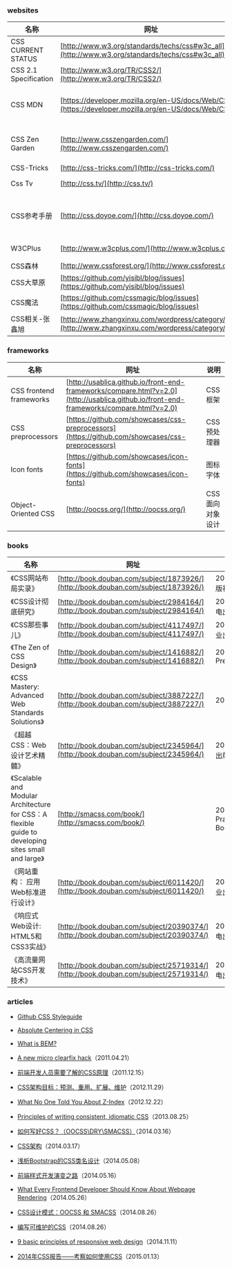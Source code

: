 ### websites

 名称 | 网址 | 说明
------ | ------ | ------
CSS CURRENT STATUS| [http://www.w3.org/standards/techs/css#w3c_all](http://www.w3.org/standards/techs/css#w3c_all) | -
CSS 2.1 Specification| [http://www.w3.org/TR/CSS2/](http://www.w3.org/TR/CSS2/) | -
CSS MDN | [https://developer.mozilla.org/en-US/docs/Web/CSS](https://developer.mozilla.org/en-US/docs/Web/CSS) | CSS MDN参考文档
CSS Zen Garden | [http://www.csszengarden.com/](http://www.csszengarden.com/) | The Beauty of CSS Design
CSS-Tricks | [http://css-tricks.com/](http://css-tricks.com/) | -
Css Tv | [http://css.tv/](http://css.tv/) | Css News
CSS参考手册 | [http://css.doyoe.com/](http://css.doyoe.com/) | web前端开发参考手册系列
W3CPlus| [http://www.w3cplus.com/](http://www.w3cplus.com/) | CSS3教程
CSS森林| [http://www.cssforest.org/](http://www.cssforest.org/) | -
CSS大草原| [https://github.com/yisibl/blog/issues](https://github.com/yisibl/blog/issues) | -
CSS魔法| [https://github.com/cssmagic/blog/issues](https://github.com/cssmagic/blog/issues) | -
CSS相关-张鑫旭| [http://www.zhangxinxu.com/wordpress/category/css/](http://www.zhangxinxu.com/wordpress/category/css/) | -

### frameworks

 名称 | 网址 | 说明
------ | ------ | ------
CSS frontend frameworks | [http://usablica.github.io/front-end-frameworks/compare.html?v=2.0](http://usablica.github.io/front-end-frameworks/compare.html?v=2.0) | CSS框架
CSS preprocessors | [https://github.com/showcases/css-preprocessors](https://github.com/showcases/css-preprocessors) | CSS预处理器
Icon fonts | [https://github.com/showcases/icon-fonts](https://github.com/showcases/icon-fonts) | 图标字体
Object-Oriented CSS | [http://oocss.org/](http://oocss.org/) | CSS面向对象设计

### books

 名称 | 网址 | 说明
------ | ------ | ------
《CSS网站布局实录》| [http://book.douban.com/subject/1873926/](http://book.douban.com/subject/1873926/) | 2006.09，科学出版社
《CSS设计彻底研究》| [http://book.douban.com/subject/2984164/](http://book.douban.com/subject/2984164/) | 2008.02，人民邮电出版社
《CSS那些事儿》| [http://book.douban.com/subject/4117497/](http://book.douban.com/subject/4117497/) | 2009.10，电子工业出版社
《The Zen of CSS Design》| [http://book.douban.com/subject/1416882/](http://book.douban.com/subject/1416882/) | 2005.02,Peachpit Press
《CSS Mastery: Advanced Web Standards Solutions》| [http://book.douban.com/subject/3887227/](http://book.douban.com/subject/3887227/) | 2009.10，Apress
《超越CSS：Web设计艺术精髓》| [http://book.douban.com/subject/2345964/](http://book.douban.com/subject/2345964/) | 2007，人民邮电出版社
《Scalable and Modular Architecture for CSS：A flexible guide to developing sites small and large》| [http://smacss.com/book/](http://smacss.com/book/) | 2012.07，Pragmatic Bookshelf
《网站重构： 应用Web标准进行设计》| [http://book.douban.com/subject/6011420/](http://book.douban.com/subject/6011420/) | 2013.03，电子工业出版社
《响应式Web设计: HTML5和CSS3实战》| [http://book.douban.com/subject/20390374/](http://book.douban.com/subject/20390374/) | 2013.01，人民邮电出版社
《高流量网站CSS开发技术》| [http://book.douban.com/subject/25719314/](http://book.douban.com/subject/25719314/) | 2013.10，人民邮电出版社

### articles

- [Github CSS Styleguide](https://github.com/styleguide/css)

- [Absolute Centering in CSS](http://codepen.io/shshaw/full/gEiDt)

- [What is BEM?](http://bem.github.io/bem-method/html/all.en.html)

- [A new micro clearfix hack](http://nicolasgallagher.com/micro-clearfix-hack/)（2011.04.21）

- [前端开发人员需要了解的CSS原理](http://blog.jobbole.com/10011/)（2011.12.15）

- [CSS架构目标：预测、重用、扩展、维护](http://www.csdn.net/article/2012-11-30/2812325-CSS-Architecture)（2012.11.29）

- [What No One Told You About Z-Index](http://philipwalton.com/articles/what-no-one-told-you-about-z-index/)（2012.12.22）

- [Principles of writing consistent, idiomatic CSS](https://github.com/necolas/idiomatic-css)（2013.08.25）

- [如何写好CSS？（OOCSS\DRY\SMACSS）](http://www.tychio.net/tech/2014/03/16/css-principle.html)（2014.03.16）

- [CSS架构](http://aibusy.com/blog/?p=80)（2014.03.17）

- [浅析Bootstrap的CSS类名设计](http://blog.jobbole.com/67276/)（2014.05.08）

- [前端样式开发演变之路](http://www.slideshare.net/firede/ss-34756129)（2014.05.16）

- [What Every Frontend Developer Should Know About Webpage Rendering](http://frontendbabel.info/articles/webpage-rendering-101)（2014.05.26）

- [CSS设计模式：OOCSS 和 SMACSS](http://blog.jobbole.com/76030/)（2014.08.26）

- [编写可维护的CSS](http://blog.jobbole.com/76032/)（2014.08.26）

- [9 basic principles of responsive web design](http://blog.froont.com/9-basic-principles-of-responsive-web-design/)（2014.11.11）

- [2014年CSS报告——考察如何使用CSS](http://www.w3cplus.com/css/the-2014-css-report.html)（2015.01.13）

